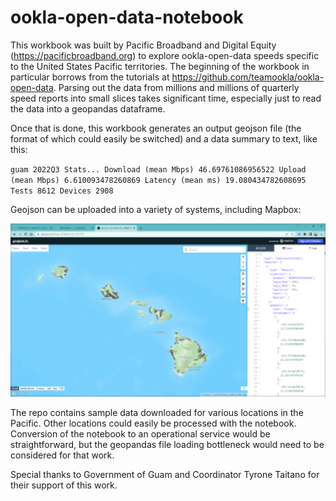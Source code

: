 # ookla-open-data-notebook

This workbook was built by Pacific Broadband and Digital Equity (https://pacificbroadband.org) to explore ookla-open-data speeds specific to the United States Pacific territories. The beginning of the workbook in particular borrows from the tutorials at https://github.com/teamookla/ookla-open-data. Parsing out the data from millions and millions of quarterly speed reports into small slices takes significant time, especially just to read the data into a geopandas dataframe. 

Once that is done, this workbook generates an output geojson file (the format of which could easily be switched) and a data summary to text, like this:

`guam 2022Q3 Stats... Download (mean Mbps) 46.69761086956522 Upload (mean Mbps) 6.610093478260869 Latency (mean ms) 19.080434782608695 Tests 8612 Devices 2908`

Geojson can be uploaded into a variety of systems, including Mapbox:

![Map image](image.png)

The repo contains sample data downloaded for various locations in the Pacific. Other locations could easily be processed with the notebook. Conversion of the notebook to an operational service would be straightforward, but the geopandas file loading bottleneck would need to be considered for that work.  

Special thanks to Government of Guam and Coordinator Tyrone Taitano for their support of this work.
